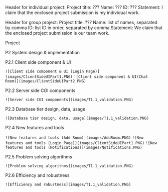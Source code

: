 Header for individual project:
Project title: ???
Name: ???
ID: ???
Statement: I claim that the enclosed project submission is my individual work.


Header for group project:
Project title: ??? 
Name: list of names, separated by comma
ID: list ID in order, separated by comma 
Statement: We claim that the enclosed project submission is our team work.

Project


P2 System design & implementation

P2.1 Client side component & UI       

`![Client side component & UI (Login Page)](images/ClientSideUIPart1.PNG)`
`![Client side component & UI(Chat Room)](images/ClientSideUIPart2.PNG)`

P2.2 Server side CGI components   

`![Server side CGI components](images/T1.1_validation.PNG)`

P2.3 Database tier design, data, usage  

`![Database tier design, data, usage](images/T1.1_validation.PNG)`

P2.4 New features and tools              

`![New features and tools (Add Room)](images/AddRoom.PNG)`
`![New features and tools (Login Page)](images/ClientSideUIPart1.PNG)`
`![New features and tools (Notifications)](images/Notifications.PNG)`

P2.5 Problem solving algorithms          

`![Problem solving algorithms](images/T1.1_validation.PNG)`

P2.6 Efficiency and robustness           

`![Efficiency and robustness](images/T1.1_validation.PNG)`

              